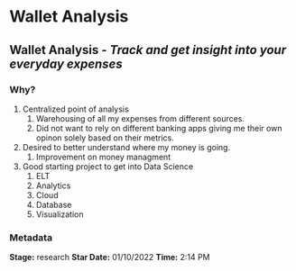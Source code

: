 # Wallet Analysis

## Wallet Analysis - *Track and get insight into your everyday expenses*

### Why?

1. Centralized point of analysis
	1. Warehousing of all my expenses from different sources. 
	2. Did not want to rely on different banking apps giving me their own opinon solely based on their metrics.
3. Desired to better understand where my money is going.
	1. Improvement on money managment
4. Good starting project to get into Data Science
	1. ELT
	2. Analytics
	2. Cloud
	3. Database
	4. Visualization


### Metadata

**Stage:** research
**Star Date:** 01/10/2022
**Time:** 2:14 PM 
